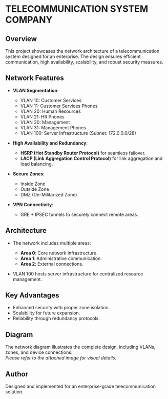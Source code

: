 # TELECOMMUNICATION SYSTEM COMPANY

## Overview
This project showcases the network architecture of a telecommunication system designed for an enterprise. The design ensures efficient communication, high availability, scalability, and robust security measures.

## Network Features
- **VLAN Segmentation**:  
  - VLAN 10: Customer Services  
  - VLAN 11: Customer Services Phones  
  - VLAN 20: Human Resources  
  - VLAN 21: HR Phones  
  - VLAN 30: Management  
  - VLAN 31: Management Phones  
  - VLAN 100: Server Infrastructure (Subnet: 172.0.0.0/28)

- **High Availability and Redundancy**:  
  - **HSRP (Hot Standby Router Protocol)** for seamless failover.  
  - **LACP (Link Aggregation Control Protocol)** for link aggregation and load balancing.

- **Secure Zones**:  
  - Inside Zone  
  - Outside Zone  
  - DMZ (De-Militarized Zone)  

- **VPN Connectivity**:  
  - GRE + IPSEC tunnels to securely connect remote areas.

## Architecture
- The network includes multiple areas:
  - **Area 0**: Core network infrastructure.  
  - **Area 1**: Administrative communication.  
  - **Area 2**: External connections.  

- VLAN 100 hosts server infrastructure for centralized resource management.

## Key Advantages
- Enhanced security with proper zone isolation.  
- Scalability for future expansion.  
- Reliability through redundancy protocols.  

## Diagram
The network diagram illustrates the complete design, including VLANs, zones, and device connections.  
*Please refer to the attached image for visual details.*

## Author
Designed and implemented for an enterprise-grade telecommunication solution.
